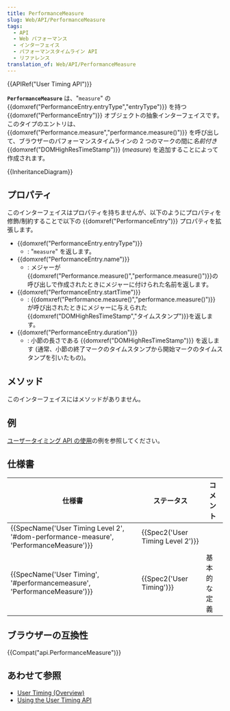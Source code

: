 ```yaml
---
title: PerformanceMeasure
slug: Web/API/PerformanceMeasure
tags:
  - API
  - Web パフォーマンス
  - インターフェイス
  - パフォーマンスタイムライン API
  - リファレンス
translation_of: Web/API/PerformanceMeasure
---
```

{{APIRef("User Timing API")}}

**`PerformanceMeasure`** は、"`measure`" の {{domxref("PerformanceEntry.entryType","entryType")}} を持つ{{domxref("PerformanceEntry")}} オブジェクトの抽象インターフェイスです。このタイプのエントリは、{{domxref("Performance.measure","performance.measure()")}} を呼び出して、ブラウザーのパフォーマンスタイムラインの 2 つのマークの間に*名前付き* {{domxref("DOMHighResTimeStamp")}} (_measure_) を追加することによって作成されます。

{{InheritanceDiagram}}

## プロパティ

このインターフェイスはプロパティを持ちませんが、以下のようにプロパティを修飾/制約することで以下の {{domxref("PerformanceEntry")}} プロパティを拡張します。

- {{domxref("PerformanceEntry.entryType")}}
  - : "`measure`" を返します。
- {{domxref("PerformanceEntry.name")}}
  - : メジャーが{{domxref("Performance.measure()","performance.measure()")}}の呼び出しで作成されたときにメジャーに付けられた名前を返します。
- {{domxref("PerformanceEntry.startTime")}}
  - : {{domxref("Performance.measure()","performance.measure()")}} が呼び出されたときにメジャーに与えられた{{domxref("DOMHighResTimeStamp","タイムスタンプ")}}を返します。
- {{domxref("PerformanceEntry.duration")}}
  - : 小節の長さである {{domxref("DOMHighResTimeStamp")}} を返します (通常、小節の終了マークのタイムスタンプから開始マークのタイムスタンプを引いたもの)。

## メソッド

このインターフェイスにはメソッドがありません。

## 例

[ユーザータイミング API の使用](/Web/API/User_Timing_API/Using_the_User_Timing_API)の例を参照してください。

## 仕様書

| 仕様書                                                                                                           | ステータス                                   | コメント     |
| ---------------------------------------------------------------------------------------------------------------- | -------------------------------------------- | ------------ |
| {{SpecName('User Timing Level 2', '#dom-performance-measure', 'PerformanceMeasure')}} | {{Spec2('User Timing Level 2')}} |              |
| {{SpecName('User Timing', '#performancemeasure', 'PerformanceMeasure')}}                 | {{Spec2('User Timing')}}             | 基本的な定義 |

## ブラウザーの互換性

{{Compat("api.PerformanceMeasure")}}

## あわせて参照

- [User Timing (Overview)](/Web/API/User_Timing_API)
- [Using the User Timing API](/Web/API/User_Timing_API/Using_the_User_Timing_API)
